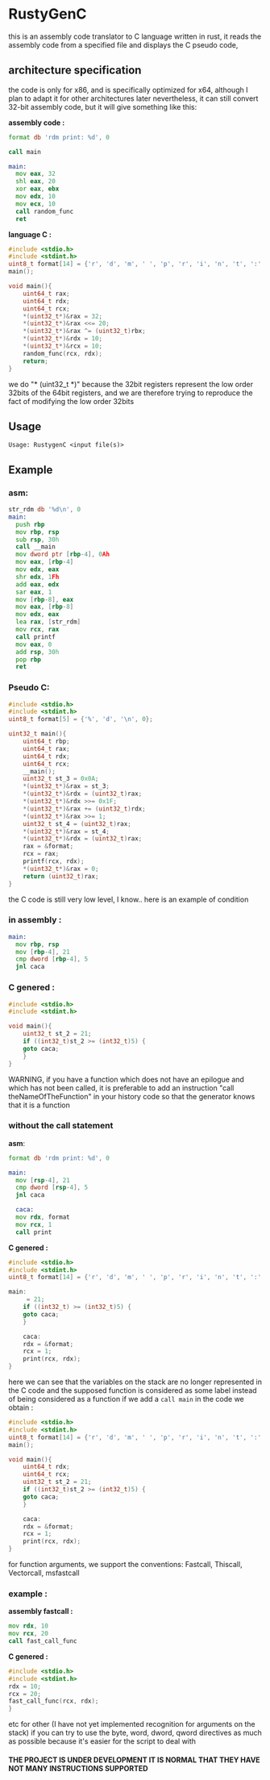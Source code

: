 # RustyGenC
this is an assembly code translator to C language written in rust, it reads the assembly code from a specified file and displays the C pseudo code,


## architecture specification
the code is only for x86, and is specifically optimized for x64, although I plan to adapt it for other architectures later
nevertheless, it can still convert 32-bit assembly code, but it will give something like this: 

**assembly code :** 
```asm
format db 'rdm print: %d', 0

call main

main:
  mov eax, 32
  shl eax, 20
  xor eax, ebx
  mov edx, 10
  mov ecx, 10
  call random_func
  ret
```
**language C :**
```c
#include <stdio.h>
#include <stdint.h>
uint8_t format[14] = {'r', 'd', 'm', ' ', 'p', 'r', 'i', 'n', 't', ':', ' ', '%', 'd', 0};
main();

void main(){
    uint64_t rax;
    uint64_t rdx;
    uint64_t rcx;
    *(uint32_t*)&rax = 32;
    *(uint32_t*)&rax <<= 20;
    *(uint32_t*)&rax ^= (uint32_t)rbx;
    *(uint32_t*)&rdx = 10;
    *(uint32_t*)&rcx = 10;
    random_func(rcx, rdx);
    return;
}
```
we do "* (uint32_t *)" because the 32bit registers represent the low order 32bits of the 64bit registers, and we are therefore trying to reproduce the fact of modifying the low order 32bits

## Usage
```
Usage: RustygenC <input file(s)>
```

## Example
### asm:
```asm
str_rdm db '%d\n', 0
main:
  push rbp    
  mov rbp, rsp    
  sub rsp, 30h    
  call __main    
  mov dword ptr [rbp-4], 0Ah    
  mov eax, [rbp-4]    
  mov edx, eax    
  shr edx, 1Fh    
  add eax, edx    
  sar eax, 1    
  mov [rbp-8], eax    
  mov eax, [rbp-8]    
  mov edx, eax    
  lea rax, [str_rdm]    
  mov rcx, rax    
  call printf    
  mov eax, 0    
  add rsp, 30h    
  pop rbp   
  ret    
  ``` 
### Pseudo C:
```c
#include <stdio.h>
#include <stdint.h>
uint8_t format[5] = {'%', 'd', '\n', 0};

uint32_t main(){
    uint64_t rbp;
    uint64_t rax;
    uint64_t rdx;
    uint64_t rcx;
    __main();
    uint32_t st_3 = 0x0A;
    *(uint32_t*)&rax = st_3;
    *(uint32_t*)&rdx = (uint32_t)rax;
    *(uint32_t*)&rdx >>= 0x1F;
    *(uint32_t*)&rax += (uint32_t)rdx;
    *(uint32_t*)&rax >>= 1;
    uint32_t st_4 = (uint32_t)rax;
    *(uint32_t*)&rax = st_4;
    *(uint32_t*)&rdx = (uint32_t)rax;
    rax = &format;
    rcx = rax;
    printf(rcx, rdx);
    *(uint32_t*)&rax = 0;
    return (uint32_t)rax;
}
```


the C code is still very low level, I know.. 
here is an example of condition
### in assembly : 
```asm
main:
  mov rbp, rsp
  mov [rbp-4], 21
  cmp dword [rbp-4], 5
  jnl caca
``` 
### C genered : 
```c
#include <stdio.h>
#include <stdint.h>

void main(){
    uint32_t st_2 = 21;
    if ((int32_t)st_2 >= (int32_t)5) {
    goto caca;
    }
}
```
WARNING, if you have a function which does not have an epilogue and which has not been called, it is preferable to add an instruction "call theNameOfTheFunction" in your history code so that the generator knows that it is a function 

### without the call statement 
**asm**: 
```asm
format db 'rdm print: %d', 0

main:
  mov [rsp-4], 21
  cmp dword [rsp-4], 5
  jnl caca

  caca: 
  mov rdx, format
  mov rcx, 1
  call print
```
**C genered :**
```c
#include <stdio.h>
#include <stdint.h>
uint8_t format[14] = {'r', 'd', 'm', ' ', 'p', 'r', 'i', 'n', 't', ':', ' ', '%', 'd', 0};

main:
     = 21;
    if ((int32_t) >= (int32_t)5) {
    goto caca;
    }

    caca:
    rdx = &format;
    rcx = 1;
    print(rcx, rdx);
}
```


here we can see that the variables on the stack are no longer represented in the C code and the supposed function is considered as some label instead of being considered as a function
if we add a `call main` in the code we obtain : 
```C
#include <stdio.h>
#include <stdint.h>
uint8_t format[14] = {'r', 'd', 'm', ' ', 'p', 'r', 'i', 'n', 't', ':', ' ', '%', 'd', 0};
main();

void main(){
    uint64_t rdx;
    uint64_t rcx;
    uint32_t st_2 = 21;
    if ((int32_t)st_2 >= (int32_t)5) {
    goto caca;
    }

    caca:
    rdx = &format;
    rcx = 1;
    print(rcx, rdx);
}
```
for function arguments, we support the conventions: Fastcall, Thiscall, Vectorcall, msfastcall
 ### example : 
 **assembly fastcall :** 
 ```asm
mov rdx, 10
mov rcx, 20
call fast_call_func
``` 
**C genered :** 
```c
#include <stdio.h>
#include <stdint.h>
rdx = 10;
rcx = 20;
fast_call_func(rcx, rdx);
}
```
etc for other (I have not yet implemented recognition for arguments on the stack)
if you can try to use the byte, word, dword, qword directives as much as possible because it's easier for the script to deal with

#### THE PROJECT IS UNDER DEVELOPMENT IT IS NORMAL THAT THEY HAVE NOT MANY INSTRUCTIONS SUPPORTED

